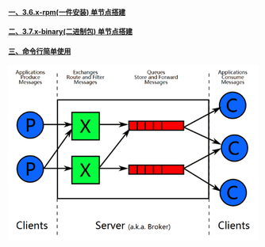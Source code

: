 #### [一、3.6.x-rpm(一件安装) 单节点搭建][1]
#### [二、3.7.x-binary(二进制包) 单节点搭建][2]
#### [三、命令行简单使用][3]
![image](https://github.com/firechiang/mq-test/blob/master/rabbitmq/image/rabbitmq-structure.png)

[1]: https://github.com/firechiang/mq-test/tree/master/rabbitmq/docs/rpm-single-node.md
[2]: https://github.com/firechiang/mq-test/tree/master/rabbitmq/docs/centos-single-node.md
[3]: https://github.com/firechiang/mq-test/tree/master/rabbitmq/docs/command-simple-use.md